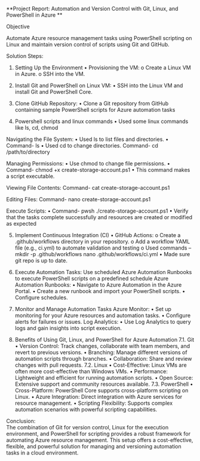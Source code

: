 **Project Report: Automation and Version Control with Git, Linux, and PowerShell in Azure
**

Objective

Automate Azure resource management tasks using PowerShell scripting on Linux and maintain version control of scripts using Git and GitHub.

Solution Steps: 
1. Setting Up the Environment
•	Provisioning the VM:
o	Create a Linux VM in Azure.
o	SSH into the VM.

2. Install Git and PowerShell on Linux VM: 
•	SSH into the Linux VM and install Git and PowerShell Core. 
 
3. Clone GitHub Repository: 
•	Clone a Git repository from GitHub containing sample PowerShell scripts for Azure automation tasks

4. Powershell scripts and linux commands
•	Used some linux commands like ls, cd, chmod

 Navigating the File System:
•	Used ls to list files and directories.
•	Command- ls
•	Used cd to change directories.
Command-  cd /path/to/directory
 
 Managing Permissions:
•	Use chmod to change file permissions.
•	Command- chmod +x create-storage-account.ps1
•	This command makes a script executable.
 
Viewing File Contents:
Command- cat create-storage-account.ps1
 
Editing Files:
Command- nano create-storage-account.ps1
 
Execute Scripts:
•	Command- pwsh ./create-storage-account.ps1
•	Verify that the tasks complete successfully and resources are created or modified as expected

5. Implement Continuous Integration (CI)
•	GitHub Actions:
o	Create a .github/workflows directory in your repository.
o	Add a workflow YAML file (e.g., ci.yml) to automate validation and testing
o	Used commands –
mkdir -p .github/workflows
nano .github/workflows/ci.yml
•	Made sure git repo is up to date.
 
6. Execute Automation Tasks: 
Use scheduled Azure Automation Runbooks to execute PowerShell scripts on a predefined schedule 
Azure Automation Runbooks:
•	Navigate to Azure Automation in the Azure Portal.
•	Create a new runbook and import your PowerShell scripts.
•	Configure schedules.

7. Monitor and Manage Automation Tasks
Azure Monitor:
•	Set up monitoring for your Azure resources and automation tasks.
•	Configure alerts for failures or issues.
Log Analytics:
•	Use Log Analytics to query logs and gain insights into script execution.

7. Benefits of Using Git, Linux, and PowerShell for Azure Automation
7.1. Git
•	Version Control: Track changes, collaborate with team members, and revert to previous versions.
•	Branching: Manage different versions of automation scripts through branches.
•	Collaboration: Share and review changes with pull requests.
7.2. Linux
•	Cost-Effective: Linux VMs are often more cost-effective than Windows VMs.
•	Performance: Lightweight and efficient for running automation scripts.
•	Open Source: Extensive support and community resources available.
7.3. PowerShell
•	Cross-Platform: PowerShell Core supports cross-platform scripting on Linux.
•	Azure Integration: Direct integration with Azure services for resource management.
•	Scripting Flexibility: Supports complex automation scenarios with powerful scripting capabilities.


Conclusion:  
The combination of Git for version control, Linux for the execution environment, and PowerShell for scripting provides a robust framework for automating Azure resource management. This setup offers a cost-effective, flexible, and powerful solution for managing and versioning automation tasks in a cloud environment.





